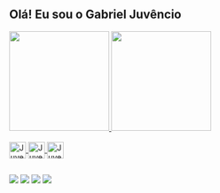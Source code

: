 ## Olá! Eu sou o Gabriel Juvêncio
<div>
  <a href="https://www.github.com/juvxncio">
  <img height ="180em" src="https://github-readme-stats.vercel.app/api?username=juvxncio&show_icons=true&theme=dracula"/>
  <img height ="180em" src="https://github-readme-stats.vercel.app/api/top-langs/?username=juvxncio&&layout=compact&theme=dracula"/>
</div>

<div style="display: inline_block"><br>
  <img align="center" alt="Juve-Py" height="30" width="30" src="https://cdn.jsdelivr.net/gh/devicons/devicon@latest/icons/python/python-original.svg" />
  <img align="center" alt="Juve-Py" height="30" width="30" src="https://cdn.jsdelivr.net/gh/devicons/devicon@latest/icons/html5/html5-original.svg" />
  <img align="center" alt="Juve-Py" height="30" width="30" src="https://cdn.jsdelivr.net/gh/devicons/devicon@latest/icons/css3/css3-original.svg" />
</div>

##

<div>
  <a href= "https://www.instagram.com/juvxncio" target="_blank"><image src= "https://img.shields.io/badge/Instagram-E4405F?style=for-the-badge&logo=instagram&logoColor=white" target="_blank"></a>
  <a href= "https://https://www.twitch.tv/juvxncio" target="_blank"><image src= "https://img.shields.io/badge/Twitch-9146FF?style=for-the-badge&logo=twitch&logoColor=white" target="_blank"></a>
  <a href= "mailto:bieljuvencio@gmail.com" target="_blank"><image src= "https://img.shields.io/badge/Gmail-D14836?style=for-the-badge&logo=gmail&logoColor=white"></a>
  <a href= "https://www.linkedin.com/in/bieljuvencio/" target="_blank"><image src= "https://img.shields.io/badge/LinkedIn-0077B5?style=for-the-badge&logo=linkedin&logoColor=white" target="_blank"></a>
    
</div>

